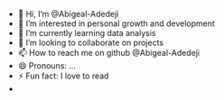 - 👋 Hi, I’m @Abigeal-Adedeji
- 👀 I’m interested in personal growth and development
- 🌱 I’m currently learning data analysis
- 💞️ I’m looking to collaborate on projects
- 📫 How to reach me on github @Abigeal-Adedeji
- 😄 Pronouns: ...
- ⚡ Fun fact: I love to read
- 

<!---
Abigeal-Adedeji/Abigeal-Adedeji is a ✨ special ✨ repository because its `README.md` (this file) appears on your GitHub profile.
You can click the Preview link to take a look at your changes.
--->
